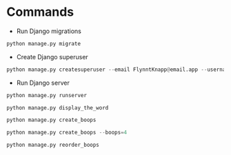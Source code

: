 # Commands

- Run Django migrations

```python
python manage.py migrate
```

- Create Django superuser

```python
python manage.py createsuperuser --email FlynntKnapp@email.app --username FlynntKnapp
```

- Run Django server

```python
python manage.py runserver
```

```python
python manage.py display_the_word
```

```python
python manage.py create_boops
```

```python
python manage.py create_boops --boops=4
```

```python
python manage.py reorder_boops
```

